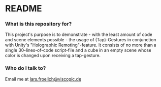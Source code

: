 # README #

### What is this repository for? ###
This project's purpose is to demonstrate - with the least amount of code and scene elements possible - the usage of (Tap)-Gestures in conjunction with Unity's "Holographic Remoting"-feature.
It consists of no more than a single 30-lines-of-code script-file and a cube in an empty scene whose color is changed upon receiving a tap-gesture.

### Who do I talk to? ###
Email me at [lars.froelich@viscopic.de](lars.froelich@viscopic.de)